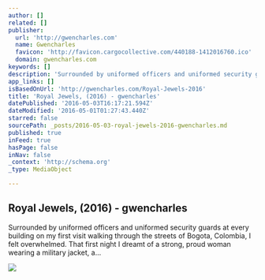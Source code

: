 ```yaml
---
author: []
related: []
publisher:
  url: 'http://gwencharles.com'
  name: Gwencharles
  favicon: 'http://favicon.cargocollective.com/440188-1412016760.ico'
  domain: gwencharles.com
keywords: []
description: 'Surrounded by uniformed officers and uniformed security guards at every building on my first visit walking through the streets of Bogota, Colombia, I felt overwhelmed. That first night I dreamt of a strong, proud woman wearing a military jacket, a...'
app_links: []
isBasedOnUrl: 'http://gwencharles.com/Royal-Jewels-2016'
title: 'Royal Jewels, (2016) - gwencharles'
datePublished: '2016-05-03T16:17:21.594Z'
dateModified: '2016-05-01T01:27:43.440Z'
starred: false
sourcePath: _posts/2016-05-03-royal-jewels-2016-gwencharles.md
published: true
inFeed: true
hasPage: false
inNav: false
_context: 'http://schema.org'
_type: MediaObject

---
```

<article style=""><h1>Royal Jewels, (2016) - gwencharles</h1><p>Surrounded by uniformed officers and uniformed security guards at every building on my first visit walking through the streets of Bogota, Colombia, I felt overwhelmed. That first night I dreamt of a strong, proud woman wearing a military jacket, a...</p><img src="http://payload452.cargocollective.com/1/13/440188/11344160/prt_1461092482_2x.jpg" /></article>
